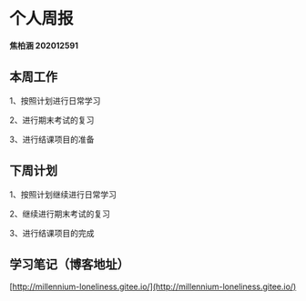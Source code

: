 # 个人周报

**焦柏涵 202012591**

## 本周工作

1、按照计划进行日常学习

2、进行期末考试的复习

3、进行结课项目的准备

## 下周计划

1、按照计划继续进行日常学习

2、继续进行期末考试的复习

3、进行结课项目的完成

## 学习笔记（博客地址）

[http://millennium-loneliness.gitee.io/](http://millennium-loneliness.gitee.io/)